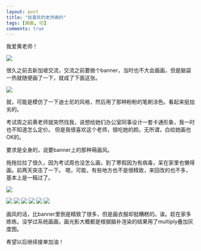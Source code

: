 ```yaml
---
layout: post
title: "给喜欢的老师画的"
tags: [画画, 叨]
comments: true
---
```


我爱黄老师！

![](http://q61yg42n6.bkt.clouddn.com/WechatIMG149.jpeg)

很久之前去新加坡交流，交流之前要做个banner，当时也不大会画画，但是脑袋一热就随便画了一下，就成了下面这张。

![](http://q61yg42n6.bkt.clouddn.com/%E9%A2%84%E8%A7%88%E7%89%88.jpg)

就，可能是模仿了一下迪士尼的风格，然后用了那种粉粉的笔刷涂色。看起来挺拙劣的。

考试周之前黄老师就突然找我，说想给她们办公室同事设计一套卡通形象，我一时也不知道怎么定价。
但是我很喜欢这个老师，很吃她的颜。无所谓，白给她画也OK的。

要求是全身的，说要banner上的那种萌画风。

拖拖拉拉了很久，因为考试周也没怎么画，到了寒假因为有病毒，呆在家里也懒得画。前两天突击了一下。
嗯，可能，有些地方也不是很精致，来回改的也不多，基本上是一稿过了。

![](http://q61yg42n6.bkt.clouddn.com/%E5%85%A8%E4%BD%93.jpg)

![](http://q61yg42n6.bkt.clouddn.com/1-%E6%9B%B9%E6%80%9D%E6%BA%90.png)
![](http://q61yg42n6.bkt.clouddn.com/2-%E9%83%81%E4%BE%9D%E4%BE%AC.png)
![](http://q61yg42n6.bkt.clouddn.com/3-%E7%99%BD%E7%8E%89%E6%B4%81.png)
![](http://q61yg42n6.bkt.clouddn.com/4-%E9%AB%98%E6%99%A8.png)
![](http://q61yg42n6.bkt.clouddn.com/5-%E9%BB%84%E9%9B%A8%E5%A9%B7.png)
![](http://q61yg42n6.bkt.clouddn.com/6-%E8%B4%BA%E9%9C%96.png)

画风的话，比banner里倒是精致了很多，但是画衣服却挺糟糕的。诶。趁在家多练练。没学过系统画画，画光影大概都是根据脑补渲染的结果用了multiply叠加灰度图。

希望以后继续接单加油！